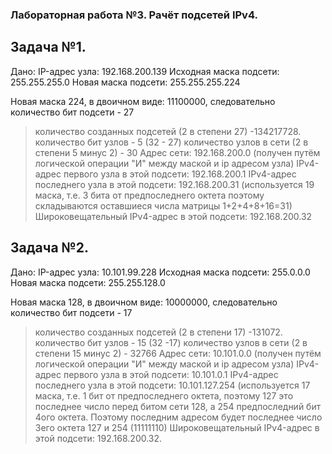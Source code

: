### Лабораторная работа №3. Рачёт подсетей IPv4.

## Задача №1.

Дано:
IP-адрес узла:	192.168.200.139
Исходная маска подсети:	255.255.255.0
Новая маска подсети:	255.255.255.224

Новая маска 224, в двоичном виде: 11100000, следовательно количество бит подсети - 27
>  количество созданных подсетей (2 в степени 27) -134217728.
   количество бит узлов - 5 (32 - 27)
   количество узлов в сети (2 в степени 5 минус 2) - 30
   Адрес сети: 192.168.200.0 (получен путём логической операции "И" между маской и ip адресом узла)
   IPv4-адрес первого узла в этой подсети: 192.168.200.1
   IPv4-адрес последнего узла в этой подсети: 192.168.200.31 (используется 19 маска, т.е. 3 бита от предпоследнего октета
   поэтому складываются оставшиеся числа матрицы 1+2+4+8+16=31)
   Широковещательный IPv4-адрес в этой подсети: 192.168.200.32
                                                         
## Задача №2.

Дано:
IP-адрес узла:	10.101.99.228
Исходная маска подсети:	255.0.0.0
Новая маска подсети:	255.255.128.0

Новая маска 128, в двоичном виде: 10000000, следовательно количество бит подсети - 17
> количество созданных подсетей (2 в степени 17) -131072.
  количество бит узлов - 15 (32 -17)
  количество узлов в сети (2 в степени 15 минус 2) - 32766
  Адрес сети: 10.101.0.0 (получен путём логической операции "И" между маской и ip адресом узла)
  IPv4-адрес первого узла в этой подсети: 10.101.0.1
  IPv4-адрес последнего узла в этой подсети: 10.101.127.254 (используется 17 маска, т.е. 1 бит от                                                                                   предпоследнего октета, поэтому 127 это последнее число перед битом сети 128, а 254 предпоследний бит 4ого октета.
  Поэтому последним адресом будет последнее число 3его октета 127 и 254 (11111110) 
  Широковещательный IPv4-адрес в этой подсети: 192.168.200.32.
                                                          




